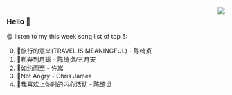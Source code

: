 <img align="right"  src="https://github-readme-stats.vercel.app/api/top-langs/?username=kvnZero" />

### Hello 👋

😄 listen to my this week song list of top 5:

0. 🌈旅行的意义(TRAVEL IS MEANINGFUL) - 陈绮贞
1. 🌈私奔到月球 - 陈绮贞/五月天
2. 🌈如约而至 - 许嵩
3. 🌈Not Angry - Chris James
4. 🌈我喜欢上你时的内心活动 - 陈绮贞

